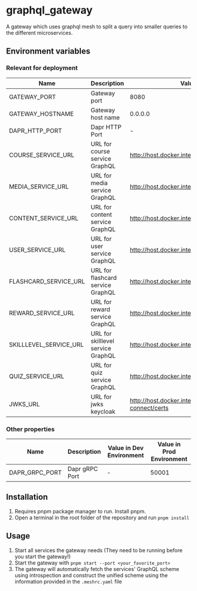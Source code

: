# graphql_gateway
A gateway which uses graphql mesh to split a query into smaller queries to the different microservices.
## Environment variables

### Relevant for deployment

| Name                   | Description                        | Value in Dev Environment                 | Value in Prod Environment                                           |
|------------------------|------------------------------------|------------------------------------------|---------------------------------------------------------------------|
| GATEWAY_PORT           | Gateway port                       | 8080                                     | 8080                                                                |
| GATEWAY_HOSTNAME       | Gateway host name                  | 0.0.0.0                                  | 0.0.0.0                                                             |
| DAPR_HTTP_PORT         | Dapr HTTP Port                     | -                                        | 3500                                                                |
| COURSE_SERVICE_URL     | URL for course service GraphQL     | http://host.docker.internal:2001/graphql | http://localhost:3500/v1.0/invoke/course-service/method/graphql     |
| MEDIA_SERVICE_URL      | URL for media service GraphQL      | http://host.docker.internal:3001/graphql | http://localhost:3500/v1.0/invoke/media-service/method/graphql      |
| CONTENT_SERVICE_URL    | URL for content service GraphQL    | http://host.docker.internal:4001/graphql | http://localhost:3500/v1.0/invoke/content-service/method/graphql    |
| USER_SERVICE_URL       | URL for user service GraphQL       | http://host.docker.internal:5001/graphql | http://localhost:3500/v1.0/invoke/user-service/method/graphql       |
| FLASHCARD_SERVICE_URL  | URL for flashcard service GraphQL  | http://host.docker.internal:6001/graphql | http://localhost:3500/v1.0/invoke/flashcard-service/method/graphql  |
| REWARD_SERVICE_URL     | URL for reward service GraphQL     | http://host.docker.internal:7001/graphql | http://localhost:3500/v1.0/invoke/reward-service/method/graphql     |
| SKILLLEVEL_SERVICE_URL | URL for skilllevel service GraphQL | http://host.docker.internal:8001/graphql | http://localhost:3500/v1.0/invoke/skilllevel-service/method/graphql |
| QUIZ_SERVICE_URL       | URL for quiz service GraphQL       | http://host.docker.internal:9001/graphql | http://localhost:3500/v1.0/invoke/quiz-service/method/graphql       |                                                               |
| JWKS_URL               | URL for jwks keycloak              | http://host.docker.internal:9009/realms/GITS/protocol/openid-connect/certs | http://keycloak/keycloak/realms/GITS/protocol/openid-connect/certs  |


### Other properties
| Name                   | Description                        | Value in Dev Environment                                                   | Value in Prod Environment                                           |
|------------------------|------------------------------------|----------------------------------------------------------------------------|---------------------------------------------------------------------|
| DAPR_GRPC_PORT         | Dapr gRPC Port                     | -                                                                          | 50001                                                               |

## Installation

1. Requires pnpm package manager to run. Install pnpm.
2. Open a terminal in the root folder of the repository and run `pnpm install`

## Usage

1. Start all services the gateway needs (They need to be running before you start the gateway!)
2. Start the gateway with `pnpm start --port <your_favorite_port>`
3. The gateway will automatically fetch the services' GraphQL scheme using introspection and construct the unified scheme using the information provided in the `.meshrc.yaml` file
